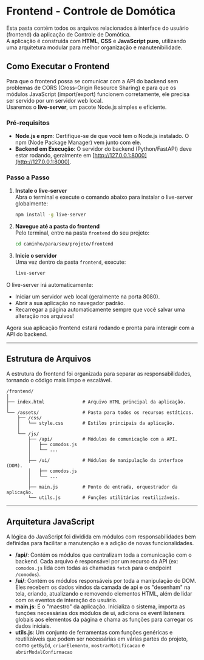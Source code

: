 # Frontend - Controle de Domótica

Esta pasta contém todos os arquivos relacionados à interface do usuário (frontend) da aplicação de Controle de Domótica.  
A aplicação é construída com **HTML**, **CSS** e **JavaScript puro**, utilizando uma arquitetura modular para melhor organização e manutenibilidade.

## Como Executar o Frontend

Para que o frontend possa se comunicar com a API do backend sem problemas de CORS (Cross-Origin Resource Sharing) e para que os módulos JavaScript (import/export) funcionem corretamente, ele precisa ser servido por um servidor web local.  
Usaremos o **live-server**, um pacote Node.js simples e eficiente.

### Pré-requisitos

- **Node.js e npm**: Certifique-se de que você tem o Node.js instalado. O npm (Node Package Manager) vem junto com ele.
- **Backend em Execução**: O servidor do backend (Python/FastAPI) deve estar rodando, geralmente em [http://127.0.0.1:8000](http://127.0.0.1:8000).

### Passo a Passo

1. **Instale o live-server**  
   Abra o terminal e execute o comando abaixo para instalar o live-server globalmente:

   ```bash
   npm install -g live-server
   ```

2. **Navegue até a pasta do frontend**  
   Pelo terminal, entre na pasta `frontend` do seu projeto:

   ```bash
   cd caminho/para/seu/projeto/frontend
   ```

3. **Inicie o servidor**  
   Uma vez dentro da pasta `frontend`, execute:

   ```bash
   live-server
   ```

O live-server irá automaticamente:
- Iniciar um servidor web local (geralmente na porta 8080).
- Abrir a sua aplicação no navegador padrão.
- Recarregar a página automaticamente sempre que você salvar uma alteração nos arquivos!

Agora sua aplicação frontend estará rodando e pronta para interagir com a API do backend.

---

## Estrutura de Arquivos

A estrutura do frontend foi organizada para separar as responsabilidades, tornando o código mais limpo e escalável.

```
/frontend/
│
├── index.html              # Arquivo HTML principal da aplicação.
│
└── /assets/                # Pasta para todos os recursos estáticos.
    ├── /css/
    │   └── style.css       # Estilos principais da aplicação.
    │
    └── /js/
        ├── /api/           # Módulos de comunicação com a API.
        │   ├── comodos.js
        │   └── ...
        │
        ├── /ui/            # Módulos de manipulação da interface (DOM).
        │   ├── comodos.js
        │   └── ...
        │
        ├── main.js         # Ponto de entrada, orquestrador da aplicação.
        └── utils.js        # Funções utilitárias reutilizáveis.
```

---

## Arquitetura JavaScript

A lógica do JavaScript foi dividida em módulos com responsabilidades bem definidas para facilitar a manutenção e a adição de novas funcionalidades.

- **/api/**: Contém os módulos que centralizam toda a comunicação com o backend. Cada arquivo é responsável por um recurso da API (ex: `comodos.js` lida com todas as chamadas `fetch` para o endpoint `/comodos`).
- **/ui/**: Contém os módulos responsáveis por toda a manipulação do DOM. Eles recebem os dados vindos da camada de api e os "desenham" na tela, criando, atualizando e removendo elementos HTML, além de lidar com os eventos de interação do usuário.
- **main.js**: É o "maestro" da aplicação. Inicializa o sistema, importa as funções necessárias dos módulos de ui, adiciona os event listeners globais aos elementos da página e chama as funções para carregar os dados iniciais.
- **utils.js**: Um conjunto de ferramentas com funções genéricas e reutilizáveis que podem ser necessárias em várias partes do projeto, como `getById`, `criarElemento`, `mostrarNotificacao` e `abrirModalConfirmacao`